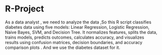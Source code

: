 # R-Project
As a data analyst , we need to analyze the data ,So this R script classifies diabetes data using five models: Linear Regression, Logistic Regression, Naive Bayes, SVM, and Decision Tree. It normalizes features, splits the data, trains models, predicts outcomes, calculates accuracy, and visualizes results using confusion matrices, decision boundaries, and accuracy comparison plots .  And we use the diabetes dataset for it.
